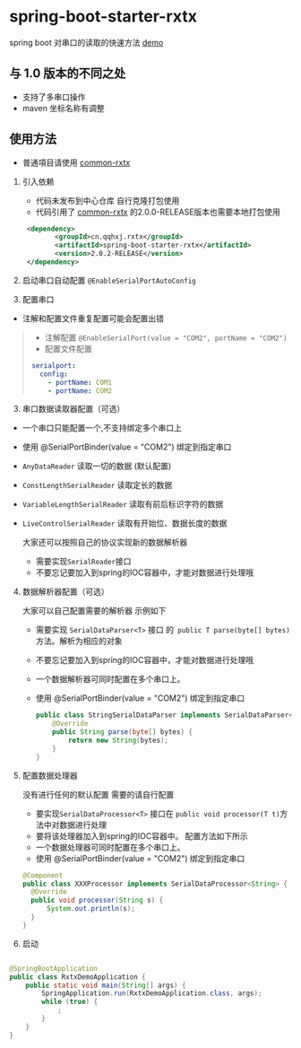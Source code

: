 # spring-boot-starter-rxtx

spring boot 对串口的读取的快速方法
[demo](https://github.com/han1396735592/rxtx-demo)

## 与 1.0 版本的不同之处

- 支持了多串口操作
- maven 坐标名称有调整

## 使用方法

- 普通項目请使用 [common-rxtx](https://github.com/han1396735592/common-rxtx)

1. 引入依赖
    - 代码未发布到中心仓库 自行克隆打包使用
    - 代码引用了 [common-rxtx](https://github.com/han1396735592/common-rxtx) 的2.0.0-RELEASE版本也需要本地打包使用
    ```xml
     <dependency>
            <groupId>cn.qqhxj.rxtx</groupId>
            <artifactId>spring-boot-starter-rxtx</artifactId>
            <version>2.0.2-RELEASE</version>
     </dependency>
    ```
2. 启动串口自动配置 `@EnableSerialPortAutoConfig`

3. 配置串口

- 注解和配置文件重复配置可能会配置出错

> - 注解配置 `@EnableSerialPort(value = "COM2", portName = "COM2")`
> - 配置文件配置
>
> ```yml
> serialport:
>   config:
>     - portName: COM1
>     - portName: COM2
> ```

3. 串口数据读取器配置（可选）

- 一个串口只能配置一个,不支持绑定多个串口上
- 使用 @SerialPortBinder(value = "COM2") 绑定到指定串口
- `AnyDataReader` 读取一切的数据 (默认配置)
- `ConstLengthSerialReader` 读取定长的数据
- `VariableLengthSerialReader` 读取有前后标识字符的数据
- `LiveControlSerialReader` 读取有开始位、数据长度的数据

  大家还可以按照自己的协议实现新的数据解析器
    - 需要实现`SerialReader`接口
    - 不要忘记要加入到spring的IOC容器中，才能对数据进行处理哦

4. 数据解析器配置（可选）

   大家可以自己配置需要的解析器 示例如下
    - 需要实现 `SerialDataParser<T>` 接口 的` public T parse(byte[] bytes)` 方法。解析为相应的对象
    - 不要忘记要加入到spring的IOC容器中，才能对数据进行处理哦
    - 一个数据解析器可同时配置在多个串口上。
    - 使用 @SerialPortBinder(value = "COM2") 绑定到指定串口

      ```java
      public class StringSerialDataParser implements SerialDataParser<String> {
          @Override
          public String parse(byte[] bytes) {
              return new String(bytes);
          }
      }
      ``` 
5. 配置数据处理器

   没有进行任何的默认配置 需要的请自行配置
    - 要实现`SerialDataProcessor<T>` 接口在 `public void processor(T t)`方法中对数据进行处理
    - 要将该处理器加入到spring的IOC容器中。 配置方法如下所示
    - 一个数据处理器可同时配置在多个串口上。
    - 使用 @SerialPortBinder(value = "COM2") 绑定到指定串口
    ```java
    @Component
    public class XXXProcessor implements SerialDataProcessor<String> {
      @Override
      public void processor(String s) {
          System.out.println(s);
      }
    }
    ```  
4. 启动

```java

@SpringBootApplication
public class RxtxDemoApplication {
    public static void main(String[] args) {
        SpringApplication.run(RxtxDemoApplication.class, args);
        while (true) {
            ;
        }
    }
}
```    
